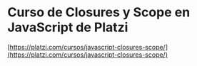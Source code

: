# Curso de Closures y Scope en JavaScript de Platzi

[https://platzi.com/cursos/javascript-closures-scope/](https://platzi.com/cursos/javascript-closures-scope/)